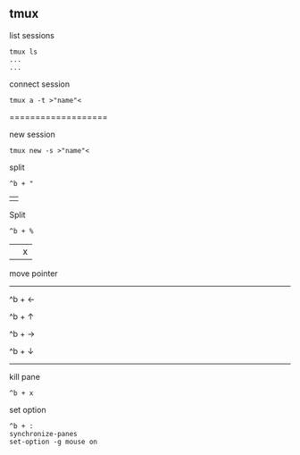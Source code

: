 tmux
---

list sessions
```
tmux ls 
...
...
```

connect session  
```
tmux a -t >"name"<
```
===================

new session 
```
tmux new -s >"name"<
```

split 
```
^b + "
```

|	|
|-------|
|	|

Split
```
^b + %
```
|	|	|
|-------|-------|
||x|



move pointer

______
^b + &#8592;

^b + &#8593;

^b + &#8594;

^b + &#8595;
______


kill pane 
```
^b + x
```

set option 
```
^b + :
synchronize-panes
set-option -g mouse on
```
